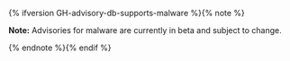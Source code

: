 {% ifversion GH-advisory-db-supports-malware %}{% note %}

**Note:** Advisories for malware are currently in beta and subject to change.

{% endnote %}{% endif %}
